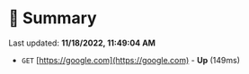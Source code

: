 # 📖 Summary
Last updated: **11/18/2022, 11:49:04 AM**

- `GET` [https://google.com](https://google.com) - **Up** (149ms)
